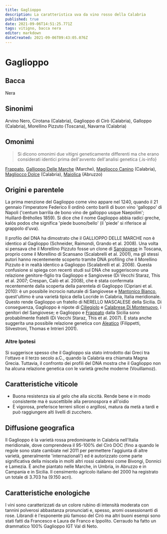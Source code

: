 ```yaml
---
title: Gaglioppo
description: La caratteristica uva da vino rosso della Calabria
published: true
date: 2021-09-06T14:51:25.771Z
tags: vitigno, bacca nera
editor: markdown
dateCreated: 2021-09-06T09:43:05.076Z
---
```


# Gaglioppo

## Bacca
Nera
## Sinonimi
Arvino Nero, Cirotana (Calabria), Gaglioppo di Cirò (Calabria), Galloppo (Calabria), Morellino Pizzuto (Toscana), Navarna (Calabria)

## Omonimi
> Si dicono omonimi due vitigni geneticamente differenti ma che erano considerati identici prima dell'avvento dell'analisi genetica
{.is-info}

[Frappato](/vitigni/bacca-nera/frappato), [Gallioppo Delle Marche](/vitigni/Italia/bacca-nera/gaglioppo-delle-marche) (Marche), [Magliocco Canino](/vitigni/bacca-nera/magliocco-canino) (Calabria), [Magliocco Dolce](/vitigni/bacca-nera/magliocco-dolce) (Calabria), [Maiolica](/vitigni/bacca-nera/maiolica) (Abruzzo)

## Origini e parentele
La prima menzione del Gaglioppo come vino appare nel 1240, quando il 21 gennaio l'imperatore Federico II ordinò cento barili di buon vino 'galloppo' di Napoli ('centum barrilia de bono vino de galloppo usque Naepolim'; Huillard-Bréholles 1859). Si dice che il nome Gaglioppo abbia radici greche, kalós podos che significa 'piede buono/bello' (il 'piede' si riferisce al grappolo d'uva).

Il profilo del DNA ha dimostrato che il GALLIOPPO DELLE MARCHE non è identico al Gaglioppo (Schneider, Raimondi, Grando et al. 2008). Una volta si pensava che il Morellino Pizzuto fosse un clone di [Sangiovese](/vitigni/Italia/bacca-nera/sangiovese) in Toscana, proprio come il Morellino di Scansano (Scalabrelli et al. 2001), ma gli stessi autori hanno recentemente scoperto tramite DNA profiling che il Morellino Pizzuto è in realtà identico a Gaglioppo (Scalabrelli et al. 2008). Questa confusione si spiega con recenti studi sul DNA che suggeriscono una relazione genitore-figlio tra Gaglioppo e Sangiovese (Di Vecchi Staraz, This et al. 2007; Crespan, Calò et al. 2008), che è stata confermata recentemente dalla scoperta della parentela di Gaglioppo (Cipriani et al. 2010): è un possibile incrocio naturale di Sangiovese e [Mantonico Bianco](/vitigni/bacca-bianca/mantonico-bianco), quest'ultimo è una varietà tipica della Locride in Calabria, Italia meridionale. Questo rende Gaglioppo un fratello di NERELLO MASCALESE della Sicilia. Di conseguenza, Gaglioppo è nipote di [Ciliegiolo](/vitigni/bacca-nera/ciliegiolo) e [Calabrese Di Montenuovo](/vitigni/bacca-nera/calabrese-di-montenuovo), i genitori del Sangiovese; e Gaglioppo e [Frappato](/vitigni/bacca-nera/frappato) dalla Sicilia sono probabilmente fratelli (Di Vecchi Staraz, This et al. 2007). È stata anche suggerita una possibile relazione genetica con [Aleatico](/vitigni/bacca-nera/aleatico) (Filippetti, Silvestroni, Thomas e Intrieri 2001).

### Altre Ipotesi

Si suggerisce spesso che il Gaglioppo sia stato introdotto dai Greci tra l'ottavo e il terzo secolo a.C., quando la Calabria era chiamata Magna Grecia. Tuttavia, il confronto dei profili del DNA mostra che il Gaglioppo non ha alcuna relazione genetica con le varietà greche moderne (Vouillamoz).

## Caratteristiche viticole
- Buona resistenza sia al gelo che alla siccità. Rende bene e in modo consistente ma è suscettibile alla peronospora e all'oidio 
- È vigorosa, preferisce terreni silicei o argillosi, matura da metà a tardi e può raggiungere alti livelli di zucchero.

## Diffusione geografica
Il Gaglioppo è la varietà rossa predominante in Calabria nell'Italia meridionale, dove comprendeva il 95-100% del Cirò DOC (fino a quando le regole sono state cambiate nel 2011 per permettere l'aggiunta di altre varietà, generalmente 'internazionali') ed è autorizzato come parte significativa della miscela in molti altri rossi calabresi come Bivongi, Donnici e Lamezia. È anche piantato nelle Marche, in Umbria, in Abruzzo e in Campania e in Sicilia. Il censimento agricolo italiano del 2000 ha registrato un totale di 3.703 ha (9.150 acri).

## Caratteristiche enologiche
I vini sono caratterizzati da un colore rubino di intensità moderata con tannini polverosi abbastanza pronunciati e, spesso, aromi ossessionanti di rose. Librandi è l'esponente più famoso del Cirò ma altri buoni esempi sono stati fatti da Francesco e Laura de Franco e Ippolito. Cerraudo ha fatto un drammatico 100% Gaglioppo IGT Val di Neto.